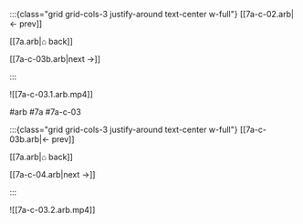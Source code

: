 :::{class="grid grid-cols-3 justify-around text-center w-full"}
[[7a-c-02.arb|← prev]]

[[7a.arb|⌂ back]]

[[7a-c-03b.arb|next →]]

:::

![[7a-c-03.1.arb.mp4]]

#arb #7a #7a-c-03

:::{class="grid grid-cols-3 justify-around text-center w-full"}
[[7a-c-03b.arb|← prev]]

[[7a.arb|⌂ back]]

[[7a-c-04.arb|next →]]

:::

![[7a-c-03.2.arb.mp4]]

